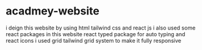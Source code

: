 # acadmey-website
i deign this website by using html tailwind css and react js i also used some react packages in this website react typed package for auto typing and react icons i used grid tailwind grid system to make it fully responsive
